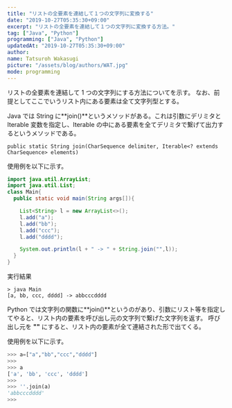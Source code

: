 ```yaml
---
title: "リストの全要素を連結して１つの文字列に変換する"
date: "2019-10-27T05:35:30+09:00"
excerpt: "リストの全要素を連結して１つの文字列に変換する方法。"
tag: ["Java", "Python"]
programming: ["Java", "Python"]
updatedAt: "2019-10-27T05:35:30+09:00"
author:
name: Tatsuroh Wakasugi
picture: "/assets/blog/authors/WAT.jpg"
mode: programming
---
```


リストの全要素を連結して 1 つの文字列にする方法についてを示す。
なお、前提としてここでいうリスト内にある要素は全て文字列型とする。

<div class="note_content_by_programming_language" id="note_content_Java">

Java では String に**join()**というメソッドがある。これは引数にデリミタと Iterable 変数を指定し、Iterable の中にある要素を全てデリミタで繋げて出力するというメソッドである。

`public static String join(CharSequence delimiter, Iterable<? extends CharSequence> elements)`

使用例を以下に示す。

```java
import java.util.ArrayList;
import java.util.List;
class Main{
  public static void main(String args[]){

    List<String> l = new ArrayList<>();
    l.add("a");
    l.add("bb");
    l.add("ccc");
    l.add("dddd");

    System.out.println(l + " -> " + String.join("",l));
  }
}
```

実行結果

```
> java Main
[a, bb, ccc, dddd] -> abbcccdddd
```

</div>
<div class="note_content_by_programming_language" id="note_content_Python">

Python では文字列の関数に**join()**というのがあり、引数にリスト等を指定してやると、リスト内の要素を呼び出し元の文字列で繋げた文字列を返す。
呼び出し元を **""** にすると、リスト内の要素が全て連結された形で出てくる。

使用例を以下に示す。

```python
>>> a=["a","bb","ccc","dddd"]
>>>
>>> a
['a', 'bb', 'ccc', 'dddd']
>>>
>>> ''.join(a)
'abbcccdddd'
>>>
```

</div>
